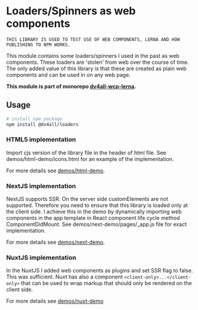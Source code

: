 # Loaders/Spinners as web components

`THIS LIBRARY IS USED TO TEST USE OF WEB COMPONENTS, LERNA AND HOW PUBLISHING TO NPM WORKS.`

This module contains some loaders/spinners I used in the past as web components. These loaders are 'stolen' from web over the course of time.
The only added value of this library is that these are created as plain web components and can be used in on any web page.

**This module is part of monorepo [dv4all-wcp-lerna](https://github.com/dmijatovic/dv4all-wcp-lerna).**

## Usage

```bash
# install npm package
npm install @dv4all/loaders
```

### HTML5 implementation

Import cjs version of the library file in the header of html file. See demos/html-demo/icons.html for an example of the implementation.

For more details see [demos/html-demo](https://github.com/dmijatovic/dv4all-wcp-lerna/tree/master/demos/html-demo).

### NextJS implementation

NextJS supports SSR. On the server side customElements are not supported. Therefore you need to ensure that this library is loaded only at the client side. I achieve this in the demo by dynamically importing web components in the app template in React component life cycle method ComponentDidMount. See demos/next-demo/pages/\_app.js file for exact implementation.

For more details see [demos/next-demo](https://github.com/dmijatovic/dv4all-wcp-lerna/tree/master/demos/next-demo).

### NuxtJS implementation

In the NuxtJS I added web components as plugins and set SSR flag to false. This was sufficient. Nuxt has also a component `<client-only>...</client-only>` that can be used to wrap markup that should only be rendered on the client side.

For more details see [demos/nuxt-demo](https://github.com/dmijatovic/dv4all-wcp-lerna/tree/master/demos/nuxt-demo)
